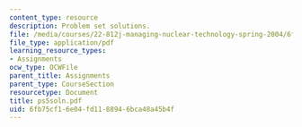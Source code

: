 ```yaml
---
content_type: resource
description: Problem set solutions.
file: /media/courses/22-812j-managing-nuclear-technology-spring-2004/6fb75cf16e04fd1188946bca48a45b4f_ps5soln.pdf
file_type: application/pdf
learning_resource_types:
- Assignments
ocw_type: OCWFile
parent_title: Assignments
parent_type: CourseSection
resourcetype: Document
title: ps5soln.pdf
uid: 6fb75cf1-6e04-fd11-8894-6bca48a45b4f
---
```

